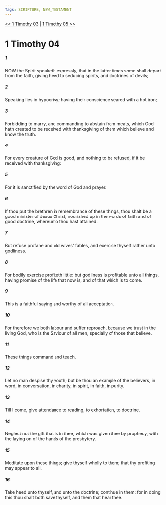 ```yaml
---
Tags: SCRIPTURE, NEW_TESTAMENT
---
```


[<< 1 Timothy 03](NEW_TESTAMENT/15_1_Timothy/1_Timothy_03.md) | [1 Timothy 05 >>](NEW_TESTAMENT/15_1_Timothy/1_Timothy_05.md)

# 1 Timothy 04

##### 1
 NOW the Spirit speaketh expressly, that in the latter times some shall depart from the faith, giving heed to seducing spirits, and doctrines of devils;
##### 2
 Speaking lies in hypocrisy; having their conscience seared with a hot iron;
##### 3
 Forbidding to marry, and commanding to abstain from meats, which God hath created to be received with thanksgiving of them which believe and know the truth.
##### 4
 For every creature of God is good, and nothing to be refused, if it be received with thanksgiving:
##### 5
 For it is sanctified by the word of God and prayer.
##### 6
 If thou put the brethren in remembrance of these things, thou shalt be a good minister of Jesus Christ, nourished up in the words of faith and of good doctrine, whereunto thou hast attained.
##### 7
 But refuse profane and old wives' fables, and exercise thyself rather unto godliness.
##### 8
 For bodily exercise profiteth little: but godliness is profitable unto all things, having promise of the life that now is, and of that which is to come.
##### 9
 This is a faithful saying and worthy of all acceptation.
##### 10
 For therefore we both labour and suffer reproach, because we trust in the living God, who is the Saviour of all men, specially of those that believe.
##### 11
 These things command and teach.
##### 12
 Let no man despise thy youth; but be thou an example of the believers, in word, in conversation, in charity, in spirit, in faith, in purity.
##### 13
 Till I come, give attendance to reading, to exhortation, to doctrine.
##### 14
 Neglect not the gift that is in thee, which was given thee by prophecy, with the laying on of the hands of the presbytery.
##### 15
 Meditate upon these things; give thyself wholly to them; that thy profiting may appear to all.
##### 16
 Take heed unto thyself, and unto the doctrine; continue in them: for in doing this thou shalt both save thyself, and them that hear thee.
